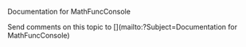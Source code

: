 ﻿Documentation for MathFuncConsole



Send comments on this topic to [](mailto:?Subject=Documentation for MathFuncConsole)

